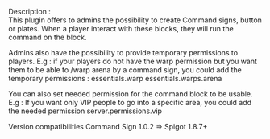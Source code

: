 Description :  
This plugin offers to admins the possibility to create Command signs, button or plates.
When a player interact with these blocks, they will run the command on the block.

Admins also have the possibility to provide temporary permissions to players.
E.g : if your players do not have the warp permission but you want them to be able to /warp arena by a command sign, you could add the temporary permissions :
essentials.warp
essentials.warps.arena

You can also set needed permission for the command block to be usable.
E.g : If you want only VIP people to go into a specific area, you could add the needed permission
server.permissions.vip


Version compatibilities
Command Sign 1.0.2 => Spigot 1.8.7+

